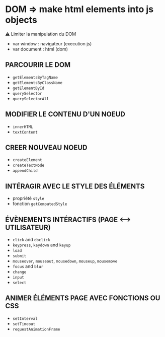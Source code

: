 # DOM => make html elements into js objects
:warning: Limiter la manipulation du DOM
- var window : navigateur (execution js)
- var document : html (dom)

## PARCOURIR LE DOM
- ```getElementsByTagName```
- ```getElementsByClassName```
- ```getElementById```
- ```querySelector```
- ```querySelectorAll```

## MODIFIER LE CONTENU D'UN NOEUD
- ```innerHTML```
- ```textContent```

## CREER NOUVEAU NOEUD
- ```createElement```
- ```createTextNode```
- ```appendChild```

## INTÉRAGIR AVEC LE STYLE DES ÉLÉMENTS
- propriété ```style```
- fonction ```getComputedStyle```

## ÉVÈNEMENTS INTÉRACTIFS (PAGE <--> UTILISATEUR)
- ```click``` and ```dbclick```
- ```keypress```, ```keydown``` and ```keyup```
- ```load```
- ```submit```
- ```mouseover```, ```mouseout```, ```mousedown```, ```mouseup```, ```mousemove```
- ```focus``` and ```blur```
- ```change```
- ```input```
- ```select```

## ANIMER ÉLÉMENTS PAGE AVEC FONCTIONS OU CSS
- ```setInterval```
- ```setTimeout```
- ```requestAnimationFrame```
